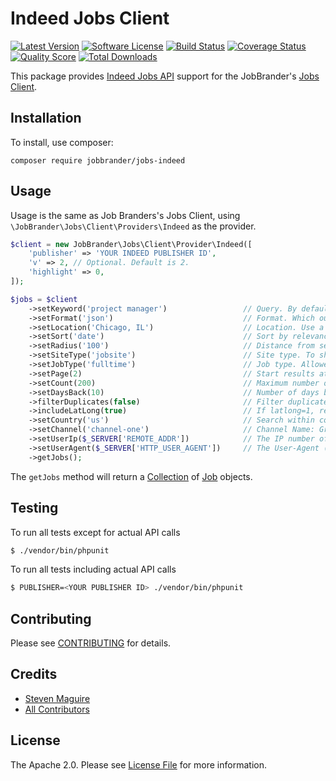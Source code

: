 # Indeed Jobs Client

[![Latest Version](https://img.shields.io/github/release/JobBrander/jobs-indeed.svg?style=flat-square)](https://github.com/JobBrander/jobs-indeed/releases)
[![Software License](https://img.shields.io/badge/license-APACHE%202.0-brightgreen.svg?style=flat-square)](LICENSE.md)
[![Build Status](https://img.shields.io/travis/JobBrander/jobs-indeed/master.svg?style=flat-square&1)](https://travis-ci.org/JobBrander/jobs-indeed)
[![Coverage Status](https://img.shields.io/scrutinizer/coverage/g/JobBrander/jobs-indeed.svg?style=flat-square)](https://scrutinizer-ci.com/g/JobBrander/jobs-indeed/code-structure)
[![Quality Score](https://img.shields.io/scrutinizer/g/JobBrander/jobs-indeed.svg?style=flat-square)](https://scrutinizer-ci.com/g/JobBrander/jobs-indeed)
[![Total Downloads](https://img.shields.io/packagist/dt/jobbrander/jobs-indeed.svg?style=flat-square)](https://packagist.org/packages/jobbrander/jobs-indeed)

This package provides [Indeed Jobs API](https://ads.indeed.com/jobroll/xmlfeed)
support for the JobBrander's [Jobs Client](https://github.com/JobBrander/jobs-common).

## Installation

To install, use composer:

```
composer require jobbrander/jobs-indeed
```

## Usage

Usage is the same as Job Branders's Jobs Client, using `\JobBrander\Jobs\Client\Providers\Indeed` as the provider.

```php
$client = new JobBrander\Jobs\Client\Provider\Indeed([
    'publisher' => 'YOUR INDEED PUBLISHER ID',
    'v' => 2, // Optional. Default is 2.
    'highlight' => 0,
]);

$jobs = $client
    ->setKeyword('project manager')                 // Query. By default terms are ANDed. To see what is possible, use the [advanced search page](http://www.indeed.com/advanced_search) to perform a search and then check the url for the q value.
    ->setFormat('json')                             // Format. Which output format of the API you wish to use. The options are "xml" and "json". If omitted or invalid, the json format is used.
    ->setLocation('Chicago, IL')                    // Location. Use a postal code or a "city, state/province/region" combination.
    ->setSort('date')                               // Sort by relevance or date. Default is relevance.
    ->setRadius('100')                              // Distance from search location ("as the crow flies"). Default is 25.
    ->setSiteType('jobsite')                        // Site type. To show only jobs from job boards use "jobsite". For jobs from direct employer websites use "employer".
    ->setJobType('fulltime')                        // Job type. Allowed values: "fulltime", "parttime", "contract", "internship", "temporary".
    ->setPage(2)                                    // Start results at this result number, beginning with 0. Default is 0.
    ->setCount(200)                                 // Maximum number of results returned per query. Default is 10
    ->setDaysBack(10)                               // Number of days back to search.
    ->filterDuplicates(false)                       // Filter duplicate results. 0 turns off duplicate job filtering. Default is 1.
    ->includeLatLong(true)                          // If latlong=1, returns latitude and longitude information for each job result. Default is 0.
    ->setCountry('us')                              // Search within country specified. Default is us.
    ->setChannel('channel-one')                     // Channel Name: Group API requests to a specific channel
    ->setUserIp($_SERVER['REMOTE_ADDR'])            // The IP number of the end-user to whom the job results will be displayed.
    ->setUserAgent($_SERVER['HTTP_USER_AGENT'])     // The User-Agent (browser) of the end-user to whom the job results will be displayed.
    ->getJobs();
```

The `getJobs` method will return a [Collection](https://github.com/JobBrander/jobs-common/blob/master/src/Collection.php) of [Job](https://github.com/JobBrander/jobs-common/blob/master/src/Job.php) objects.

## Testing

To run all tests except for actual API calls
``` bash
$ ./vendor/bin/phpunit
```

To run all tests including actual API calls
``` bash
$ PUBLISHER=<YOUR PUBLISHER ID> ./vendor/bin/phpunit
```

## Contributing

Please see [CONTRIBUTING](https://github.com/jobbrander/jobs-indeed/blob/master/CONTRIBUTING.md) for details.


## Credits

- [Steven Maguire](https://github.com/stevenmaguire)
- [All Contributors](https://github.com/jobbrander/jobs-indeed/contributors)


## License

The Apache 2.0. Please see [License File](https://github.com/jobbrander/jobs-indeed/blob/master/LICENSE) for more information.
